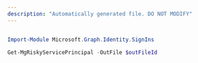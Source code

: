 ```yaml
---
description: "Automatically generated file. DO NOT MODIFY"
---
```


```powershell

Import-Module Microsoft.Graph.Identity.SignIns

Get-MgRiskyServicePrincipal -OutFile $outFileId

```